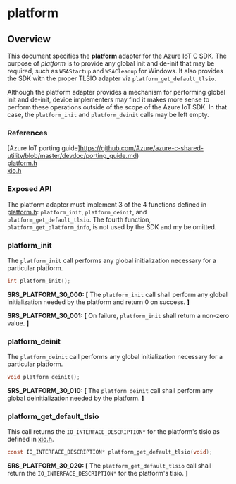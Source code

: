 # platform


## Overview

This document specifies the **platform** adapter for the Azure IoT C SDK. The purpose of _platform_ is
to provide any global init and de-init that may be required, such as `WSAStartup` and `WSACleanup`
for Windows. It also provides the SDK with the proper TLSIO adapter via `platform_get_default_tlsio`.

Although the platform adapter provides a mechanism for performing global init and de-init, device
implementers
may find it makes more sense to perform these operations outside of the scope of the Azure IoT SDK.
In that case, the `platform_init` and `platform_deinit` calls may be left empty.

### References 
[Azure IoT porting guide]https://github.com/Azure/azure-c-shared-utility/blob/master/devdoc/porting_guide.md)<br/>
[platform.h](https://github.com/Azure/azure-c-shared-utility/blob/master/inc/azure_c_shared_utility/platform.h)<br/>
[xio.h](https://github.com/Azure/azure-c-shared-utility/blob/master/inc/azure_c_shared_utility/xio.h)


###   Exposed API
The platform adapter must implement 3 of the 4 functions defined in
[platform.h](https://github.com/Azure/azure-c-shared-utility/blob/master/inc/azure_c_shared_utility/platform.h):
`platform_init`, `platform_deinit`, and `platform_get_default_tlsio`. The fourth function, 
`platform_get_platform_info`, is not used by the SDK and my be omitted.

###   platform_init

The `platform_init` call performs any global initialization necessary for a particular platform.

```c
int platform_init();
```

**SRS_PLATFORM_30_000: [** The `platform_init` call shall perform any global initialization needed by the platform and return 0 on success. **]**

**SRS_PLATFORM_30_001: [** On failure, `platform_init` shall return a non-zero value. **]**


###   platform_deinit

The `platform_deinit` call performs any global initialization necessary for a particular platform.

```c
void platform_deinit();
```

**SRS_PLATFORM_30_010: [** The `platform_deinit` call shall perform any global deinitialization needed by the platform. **]**


###   platform_get_default_tlsio

This call returns the `IO_INTERFACE_DESCRIPTION*` for the platform's tlsio as defined in
[xio.h](https://github.com/Azure/azure-c-shared-utility/blob/master/inc/azure_c_shared_utility/xio.h).



```c
const IO_INTERFACE_DESCRIPTION* platform_get_default_tlsio(void);
```

**SRS_PLATFORM_30_020: [** The `platform_get_default_tlsio` call shall return the `IO_INTERFACE_DESCRIPTION*` for the platform's tlsio. **]**
